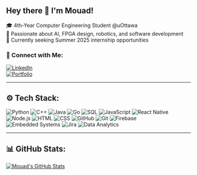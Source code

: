## Hey there 👋 I'm Mouad!

🎓 4th-Year Computer Engineering Student @uOttawa   
🚀 Passionate about AI, FPGA design, robotics, and software development  
🌱 Currently seeking Summer 2025 internship opportunities  

### 🔗 Connect with Me:
[![LinkedIn](https://img.shields.io/badge/LinkedIn-Connect-blue?style=for-the-badge&logo=linkedin)](https://www.linkedin.com/in/mouadbenlahbib/)  
[![Portfolio](https://img.shields.io/badge/Portfolio-Visit-green?style=for-the-badge&logo=web)](https://mouadbenlahbib.tech/)  

---

## ⚙️ Tech Stack:
![Python](https://img.shields.io/badge/Python-3670A0?style=for-the-badge&logo=python&logoColor=yellow)
![C++](https://img.shields.io/badge/C++-00599C?style=for-the-badge&logo=c%2B%2B&logoColor=white)
![Java](https://img.shields.io/badge/Java-ED8B00?style=for-the-badge&logo=openjdk&logoColor=white)
![Go](https://img.shields.io/badge/Go-00ADD8?style=for-the-badge&logo=go&logoColor=white)
![SQL](https://img.shields.io/badge/SQL-4479A1?style=for-the-badge&logo=postgresql&logoColor=white)
![JavaScript](https://img.shields.io/badge/JavaScript-F7DF1E?style=for-the-badge&logo=javascript&logoColor=black)
![React Native](https://img.shields.io/badge/React%20Native-20232A?style=for-the-badge&logo=react&logoColor=61DAFB)
![Node.js](https://img.shields.io/badge/Node.js-43853D?style=for-the-badge&logo=node.js&logoColor=white)
![HTML](https://img.shields.io/badge/HTML5-E34F26?style=for-the-badge&logo=html5&logoColor=white)
![CSS](https://img.shields.io/badge/CSS3-1572B6?style=for-the-badge&logo=css3&logoColor=white)
![GitHub](https://img.shields.io/badge/GitHub-181717?style=for-the-badge&logo=github&logoColor=white)
![Git](https://img.shields.io/badge/Git-F05032?style=for-the-badge&logo=git&logoColor=white)
![Firebase](https://img.shields.io/badge/Firebase-FFCA28?style=for-the-badge&logo=firebase&logoColor=black)
![Embedded Systems](https://img.shields.io/badge/Embedded%20Systems-0055A4?style=for-the-badge&logo=raspberrypi&logoColor=white)
![Jira](https://img.shields.io/badge/Jira-0052CC?style=for-the-badge&logo=jira&logoColor=white)
![Data Analytics](https://img.shields.io/badge/Data%20Analytics-4CAF50?style=for-the-badge&logo=googleanalytics&logoColor=white)

---

## 📊 GitHub Stats:
[![Mouad's GitHub Stats](https://github-readme-stats.vercel.app/api?username=PopoLeKok0&count_private=true&show_icons=true&theme=radical&hide_rank=true)](https://github.com/anuraghazra/github-readme-stats)

